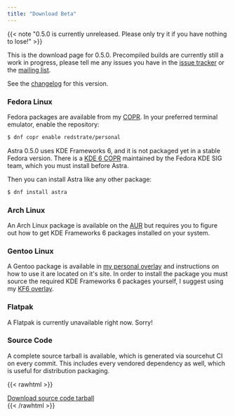 ```yaml
---
title: "Download Beta"
---
```


{{< note "0.5.0 is currently unreleased. Please only try it if you have nothing to lose!" >}}

This is the download page for 0.5.0. Precompiled builds are currently still a work in progress, please tell me any issues you have in the [issue tracker](https://todo.sr.ht/~redstrate/astra) or the [mailing list](https://lists.sr.ht/~redstrate/public-inbox).

See the [changelog](/astra/changelog/0.5.0) for this version.

### Fedora Linux

Fedora packages are available from my [COPR](https://copr.fedorainfracloud.org/coprs/redstrate/personal/). In your preferred terminal emulator, enable the repository:

```bash
$ dnf copr enable redstrate/personal
```

Astra 0.5.0 uses KDE Frameworks 6, and it is not packaged yet in a stable Fedora version. There is a [KDE 6 COPR](https://copr.fedorainfracloud.org/coprs/g/kdesig/kde-nightly-qt6/) maintained by the Fedora KDE SIG team, which you must install before Astra.

Then you can install Astra like any other package:

```bash
$ dnf install astra
```

### Arch Linux

An Arch Linux package is available on the [AUR](https://aur.archlinux.org/packages/astra-launcher-git) but requires you to figure out how to get KDE Frameworks 6 packages installed on your system.

### Gentoo Linux

A Gentoo package is available in [my personal overlay](https://git.sr.ht/~redstrate/overlay) and instructions on how to use it are located on it's site. In order to install the package you must source the required KDE Frameworks 6 packages yourself, I suggest using my [KF6 overlay](https://git.sr.ht/~redstrate/kf6-overlay).

### Flatpak

A Flatpak is currently unavailable right now. Sorry!

### Source Code

A complete source tarball is available, which is generated via sourcehut CI on every commit. This includes every vendored dependency as well, which is useful for distribution packaging.

{{< rawhtml >}}
<div class="buttons">
<a class="blurb-button" href="https://xiv.zone/distrib/astra/git/astra-source.tar.gz" download>Download source code tarball</a>
</div>
{{< /rawhtml >}}
